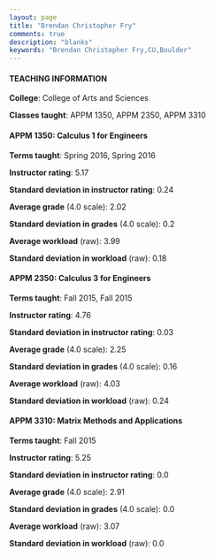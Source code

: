 ```yaml
---
layout: page
title: "Brendan Christopher Fry" 
comments: true
description: "blanks"
keywords: "Brendan Christopher Fry,CU,Boulder"
---
```

<head>
<script src="https://ajax.googleapis.com/ajax/libs/jquery/2.1.3/jquery.min.js"></script>
<script src="https://dl.dropboxusercontent.com/s/pc42nxpaw1ea4o9/highcharts.js?dl=0"></script>
<!-- <script src="../assets/js/highcharts.js"></script> -->
<style type="text/css">@font-face {
	font-family: "Bebas Neue";
	src: url(https://www.filehosting.org/file/details/544349/BebasNeue Regular.otf) format("opentype");
	}
	h1.Bebas { 
		font-family: "Bebas Neue", Verdana, Tahoma;
	}
</style>
</head>
	   
#### TEACHING INFORMATION

**College**: College of Arts and Sciences

**Classes taught**: APPM 1350, APPM 2350, APPM 3310

#### APPM 1350: Calculus 1 for Engineers

**Terms taught**: Spring 2016, Spring 2016

**Instructor rating**: 5.17

**Standard deviation in instructor rating**: 0.24

**Average grade** (4.0 scale): 2.02

**Standard deviation in grades** (4.0 scale): 0.2

**Average workload** (raw): 3.99

**Standard deviation in workload** (raw): 0.18

#### APPM 2350: Calculus 3 for Engineers

**Terms taught**: Fall 2015, Fall 2015

**Instructor rating**: 4.76

**Standard deviation in instructor rating**: 0.03

**Average grade** (4.0 scale): 2.25

**Standard deviation in grades** (4.0 scale): 0.16

**Average workload** (raw): 4.03

**Standard deviation in workload** (raw): 0.24

#### APPM 3310: Matrix Methods and Applications

**Terms taught**: Fall 2015

**Instructor rating**: 5.25

**Standard deviation in instructor rating**: 0.0

**Average grade** (4.0 scale): 2.91

**Standard deviation in grades** (4.0 scale): 0.0

**Average workload** (raw): 3.07

**Standard deviation in workload** (raw): 0.0

